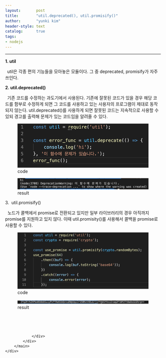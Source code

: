 ```yaml
---
layout:       post
title:        "util.deprecated(), util.promisify()"
author:       "yunki kim"
header-style: text
catalog:      true
tags: 
- nodejs
---
```


<head></head>
<body id="tt-body-page" class="">
<div id="wrap" class="wrap-right">
    <div id="container">
        <main class="main ">
            <div class="area-main">
                <div class="area-view">
                    <div class="article-header"></div>
                    <hr>
                    <div class="article-view">
                        <div class="contents_style">
                            <p><b>1. util</b></p>
<p><b>&nbsp;&nbsp;</b>util은 각종 편의 기능들을 모아놓은 모듈이다. 그 중 deprecated, promisify가 자주 쓰인다.</p>
<p><b>2. util.deprecated()</b></p>
<p><b>&nbsp;&nbsp;</b>기존 코드를 수정하는 과도기에서 사용된다. 기존에 잘못된 코드가 있을 경우 해당 코드를 함부로 수정하게 되면 그 코드를 사용하고 있는 사용자의 프로그램이 제대로 동작되지 않는다. util.deprecated()를 사용하게 되면 잘못된 코드는 지속적으로 사용할 수 있되 경고를 출력해 문제가 있는 코드임을 알려줄 수 있다.</p>
<p></p><figure class="imageblock alignLeft" data-origin-width="0" data-origin-height="0" width="491" data-ke-mobilestyle="widthContent">
    <span data-lightbox="lightbox">
        <img src="/img/dXRpbC5kZXByZWNhdGVkKCksIHV0aWwucHJvbWlzaWZ5KCk=/img.png" data-origin-width="0" data-origin-height="0" width="491" data-ke-mobilestyle="widthContent">
    </span>
    <figcaption>code</figcaption>
</figure><figure class="imageblock alignLeft" data-origin-width="0" data-origin-height="0" width="656" data-ke-mobilestyle="widthContent">
    <span data-lightbox="lightbox">
        <img src="/img/dXRpbC5kZXByZWNhdGVkKCksIHV0aWwucHJvbWlzaWZ5KCk=/img_1.png" data-origin-width="0" data-origin-height="0" width="656" data-ke-mobilestyle="widthContent">
    </span>
    <figcaption>result</figcaption>
</figure><p></p>
<p>3.&nbsp; util.promisify()</p>
<p>&nbsp; 노드가 콜백에서 promise로 전환되고 있지만 일부 라이브러리의 경우 아직까지 promise를 지원하고 있지 않다. 이때 util.promisity()를 사용해서 콜백을 promise로 사용할 수 있다.</p>
<p></p><figure class="imageblock alignLeft" data-origin-width="0" data-origin-height="0" width="522" data-ke-mobilestyle="widthContent">
    <span data-lightbox="lightbox">
        <img src="/img/dXRpbC5kZXByZWNhdGVkKCksIHV0aWwucHJvbWlzaWZ5KCk=/img_2.png" data-origin-width="0" data-origin-height="0" width="522" data-ke-mobilestyle="widthContent">
    </span>
    <figcaption>code</figcaption>
</figure><figure class="imageblock alignLeft" data-origin-width="0" data-origin-height="0" data-ke-mobilestyle="widthContent">
    <span data-lightbox="lightbox">
        <img src="/img/dXRpbC5kZXByZWNhdGVkKCksIHV0aWwucHJvbWlzaWZ5KCk=/img_3.png" data-origin-width="0" data-origin-height="0" data-ke-mobilestyle="widthContent">
    </span>
    <figcaption>result</figcaption>
</figure><p></p>
<p>&nbsp;</p>
                        </div>
                        <br>
                        <div class="tags"></div>
                    </div>
                    
                </div>
            </div>
        </main>
    </div>
</div>


</body>